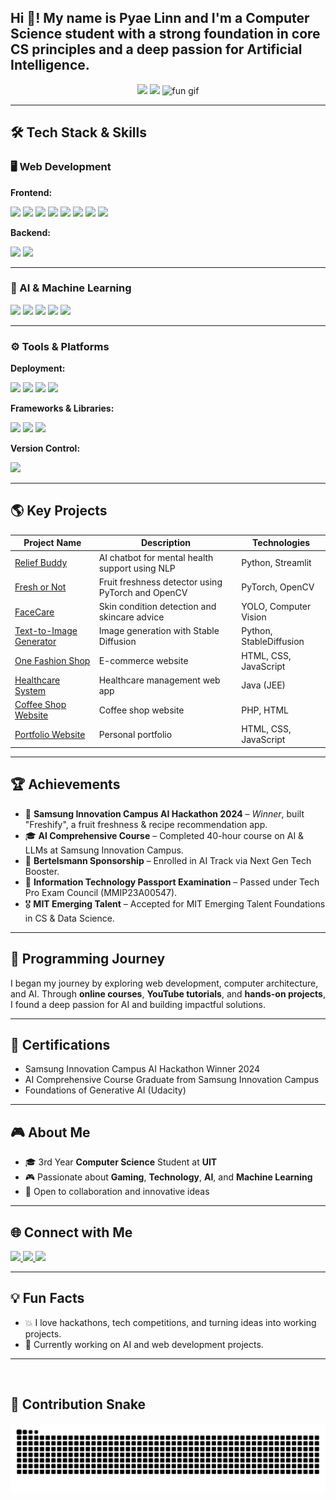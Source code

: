 <h2 align="left">Hi 👋! My name is Pyae Linn and I'm a Computer Science student with a strong foundation in core CS principles and a deep passion for Artificial Intelligence.</h2>

<div align="center">
  
  <img src="https://github-readme-stats.vercel.app/api?username=PyaeLinn01&hide_title=false&hide_rank=false&show_icons=true&include_all_commits=true&count_private=true&theme=dracula&locale=en&hide_border=false" height="150" />
  <img src="https://github-readme-stats.vercel.app/api/top-langs?username=PyaeLinn01&layout=compact&langs_count=6&theme=dracula&hide_border=false" height="150" />
  <img src="https://cdn.dribbble.com/userupload/29813910/file/original-ceb86c55ee58a519f6a7476ebceb7b64.gif" height="150" alt="fun gif" />
</div>

---

## 🛠️ Tech Stack & Skills

### 🖥️ Web Development

**Frontend:**
<p>
  <img src="https://img.shields.io/badge/HTML-E34F26?logo=html5&logoColor=fff&style=for-the-badge" />
  <img src="https://img.shields.io/badge/CSS-1572B6?logo=css3&logoColor=fff&style=for-the-badge" />
  <img src="https://img.shields.io/badge/JavaScript-F7DF1E?logo=javascript&logoColor=000&style=for-the-badge" />
  <img src="https://img.shields.io/badge/Node.js-339933?logo=node.js&logoColor=fff&style=for-the-badge" />
  <img src="https://img.shields.io/badge/FastAPI-009688?logo=fastapi&logoColor=fff&style=for-the-badge" />
  <img src="https://img.shields.io/badge/SQLite-003B57?logo=sqlite&logoColor=fff&style=for-the-badge" />
  <img src="https://img.shields.io/badge/React-61DAFB?logo=react&logoColor=000&style=for-the-badge" />
  <img src="https://img.shields.io/badge/Flask-000000?logo=flask&logoColor=fff&style=for-the-badge" />
</p>

**Backend:**
<p>
  <img src="https://img.shields.io/badge/PHP-777BB4?logo=php&logoColor=fff&style=for-the-badge" />
  <img src="https://img.shields.io/badge/MySQL-4479A1?logo=mysql&logoColor=fff&style=for-the-badge" />
</p>

---

### 🤖 AI & Machine Learning

<p>
  <img src="https://img.shields.io/badge/Algorithms-3776AB?logo=python&logoColor=fff&style=for-the-badge" />
  <img src="https://img.shields.io/badge/Deep%20Learning-FF6F00?logo=tensorflow&logoColor=fff&style=for-the-badge" />
  <img src="https://img.shields.io/badge/NLP-4B8BBE?logo=python&logoColor=fff&style=for-the-badge" />
  <img src="https://img.shields.io/badge/LLMs-FFB300?logo=openai&logoColor=fff&style=for-the-badge" />
  <img src="https://img.shields.io/badge/Computer%20Vision-5C2D91?logo=opencv&logoColor=fff&style=for-the-badge" />
</p>

---

### ⚙️ Tools & Platforms

**Deployment:**
<p>
  <img src="https://img.shields.io/badge/Streamlit-FF4B4B?logo=streamlit&logoColor=fff&style=for-the-badge" />
  <img src="https://img.shields.io/badge/Heroku-430098?logo=heroku&logoColor=fff&style=for-the-badge" />
  <img src="https://img.shields.io/badge/Google%20Cloud-4285F4?logo=googlecloud&logoColor=fff&style=for-the-badge" />
  <img src="https://img.shields.io/badge/Docker-2496ED?logo=docker&logoColor=fff&style=for-the-badge" />
</p>

**Frameworks & Libraries:**
<p>
  <img src="https://img.shields.io/badge/TensorFlow-FF6F00?logo=tensorflow&logoColor=fff&style=for-the-badge" />
  <img src="https://img.shields.io/badge/PyTorch-EE4C2C?logo=pytorch&logoColor=fff&style=for-the-badge" />
  <img src="https://img.shields.io/badge/OpenCV-5C2D91?logo=opencv&logoColor=fff&style=for-the-badge" />
</p>

**Version Control:**
<p>
  <img src="https://img.shields.io/badge/Git-F05032?logo=git&logoColor=fff&style=for-the-badge" />
</p>

---

## 🌎 Key Projects

| Project Name | Description | Technologies |
| ------------ | ----------- | ------------ |
| [Relief Buddy](https://reliefbuddy.streamlit.app/) | AI chatbot for mental health support using NLP | Python, Streamlit |
| [Fresh or Not](https://fresh-or-not.streamlit.app/) | Fruit freshness detector using PyTorch and OpenCV | PyTorch, OpenCV |
| [FaceCare](http://facecare.streamlit.app/) | Skin condition detection and skincare advice | YOLO, Computer Vision |
| [Text-to-Image Generator](https://github.com/PyaeLinn01/Text-to-Image-Generator) | Image generation with Stable Diffusion | Python, StableDiffusion |
| [One Fashion Shop](https://pyaelinn01.github.io/One-Fashion-Shop-Website-Design/) | E-commerce website | HTML, CSS, JavaScript |
| [Healthcare System](https://github.com/PyaeLinn01/HealthCare-System-JEE) | Healthcare management web app | Java (JEE) |
| [Coffee Shop Website](https://github.com/PyaeLinn01/Coffee_Shop_Website) | Coffee shop website | PHP, HTML |
| [Portfolio Website](https://pyaelinn01.github.io/Portfolio/) | Personal portfolio | HTML, CSS, JavaScript |

---

## 🏆 Achievements

- 🥇 **Samsung Innovation Campus AI Hackathon 2024** – *Winner*, built "Freshify", a fruit freshness & recipe recommendation app.
- 🎓 **AI Comprehensive Course** – Completed 40-hour course on AI & LLMs at Samsung Innovation Campus.
- 🌟 **Bertelsmann Sponsorship** – Enrolled in AI Track via Next Gen Tech Booster.
- 🏅 **Information Technology Passport Examination** – Passed under Tech Pro Exam Council (MMIP23A00547).
- 🎖 **MIT Emerging Talent** – Accepted for MIT Emerging Talent Foundations in CS & Data Science.

---

## 🧭 Programming Journey

I began my journey by exploring web development, computer architecture, and AI. Through **online courses**, **YouTube tutorials**, and **hands-on projects**, I found a deep passion for AI and building impactful solutions.

---

## 🚀 Certifications

- Samsung Innovation Campus AI Hackathon Winner 2024  
- AI Comprehensive Course Graduate from Samsung Innovation Campus  
- Foundations of Generative AI (Udacity)

---

## 🎮 About Me

- 🎓 3rd Year **Computer Science** Student at **UIT**  
- 🎮 Passionate about **Gaming**, **Technology**, **AI**, and **Machine Learning**  
- 🤝 Open to collaboration and innovative ideas  

---

## 🌐 Connect with Me

<div align="left">
  <a href="https://www.linkedin.com/in/pyae-linn-2419a62a4/" target="_blank">
    <img src="https://img.shields.io/static/v1?message=LinkedIn&logo=linkedin&label=&color=0077B5&logoColor=white&style=for-the-badge" height="35" />
  </a>
  <a href="mailto:your-email@gmail.com">
    <img src="https://img.shields.io/static/v1?message=Gmail&logo=gmail&label=&color=D14836&logoColor=white&style=for-the-badge" height="35" />
  </a>
  <a href="https://pyaelinn01.github.io/Portfolio/" target="_blank">
    <img src="https://img.shields.io/static/v1?message=Portfolio&logo=google-chrome&label=&color=4285F4&logoColor=white&style=for-the-badge" height="35" />
  </a>
</div>

---

## 💡 Fun Facts

- 💥 I love hackathons, tech competitions, and turning ideas into working projects.  
- 🧠 Currently working on AI and web development projects.

---

<br clear="both" />


## 🐍 Contribution Snake

<img src="https://raw.githubusercontent.com/PyaeLinn01/PyaeLinn01/output/snake.svg" alt="Snake animation" />


###
